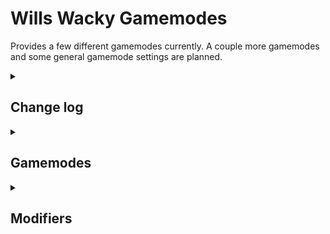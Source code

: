 # Wills Wacky Gamemodes

Provides a few different gamemodes currently. A couple more gamemodes and some general gamemode settings are planned.

<details>
<summary><h2>Change log</h2></summary>

### v 0.0.1
- Adjustments to the default values
- Pick Phase UI to display the current pick phase in Draft and Stud Draw.

----
### v 0.0.0
- Release
</details>

<details>
<summary><h2>Gamemodes</h2></summary>
<details>
<summary><h3>Stud Draw</h3></summary>

- Default Rounds: 3
- Default Points Per Round: 3
- Both Team and FFA Variant: true

In this gamemode, players draw all their cards before the start of gameplay. No further picks are recieved between rounds.

#### Options
---

- Cards Drawn: How many cards are drawn before the game starts.
</details>

<details>
<summary><h3>Rolling Cardbar</h3></summary>

- Default Rounds: 3
- Default Team Rounds: 5
- Default Points Per Round: 2
- Both Team and FFA Variant: true

In this gamemode, as players accrue cards, they lose their old ones, causing builds to change over time.

If using classes manager reborn, Force classes is advised to be off.

#### Options
---

- Maximum Cards: The maximum amount of cards a player can have before the cardbar starts rolling.
</details>

<details>
<summary><h3>Draft</h3></summary>

- Default Rounds: 2
- Default Points Per Round: 5
- Both Team and FFA Variant: true

In this gamemode, players draw a hand of cards and then pass them around to each other before fighting each other.

The default hand size for players is `Starting Picks + Extra Cards Drawn + 1`.

If a player would ever need to pick a card when they've run out, the game will generate a new set of hands for the players.

If using classes manager reborn, Force classes is advised to be off.

It is recommended to disable shuffle, distill knowledge, and other similar cards.

#### Options
---

- Starting Picks: The starting number of picks for the initial draft.
- Extra Cards Drawn: How many extra cards are drawn per draft.
- Can Pick Cards Each Round: Whether you get to pick cards each round. Picking on continues is disabled if true. Winners would not get to pick.
- Picks Per Round: How many picks you get each round.
- Can Pick Cards On Continue: Whether you can pick cards when you continue. Note that winners get to pick as well.
- Picks Per Continue: How many picks you get on a continue.
- Recalculate Continue Hand Size: Whether the hand size for a continue is recalculated based on the number of picks you get.
</details>
</details>

<details>
<summary><h2>Modifiers</h2></summary>
<details>
<summary><h3>Extra Starting Picks</h2></summary>
Grants extra picks at the start of a game to each player.

#### Options
---

- Extra Picks: The number of extra picks to grant.
</details>
<details>
<summary><h3>Singleton</h2></summary>
Prevents players from receiving cards that someone already has.

#### Options
---

- Enabled: Whether the modifer is enabled or not.
</details>
<details>
<summary><h3>Winners Need Hugs Too</h2></summary>
When players choose cards, winners also get a card.

#### Options
---

- Enabled: Whether the modifer is enabled or not.
</details>
</details>